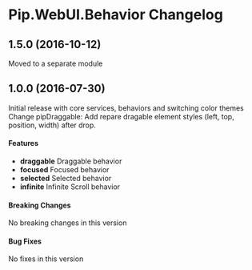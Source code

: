 # Pip.WebUI.Behavior Changelog

## <a name="1.5.0"></a> 1.5.0 (2016-10-12)

Moved to a separate module

## <a name="1.0.0"></a> 1.0.0 (2016-07-30)

Initial release with core services, behaviors and switching color themes
Change pipDraggable: Add repare dragable element styles (left, top, position, width) after drop.

#### Features
* **draggable** Draggable behavior 
* **focused** Focused behavior 
* **selected** Selected behavior 
* **infinite** Infinite Scroll behavior 

#### Breaking Changes
No breaking changes in this version

#### Bug Fixes
No fixes in this version 
